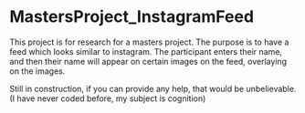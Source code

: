 # MastersProject_InstagramFeed

This project is for research for a masters project. 
The purpose is to have a feed which looks similar to instagram. 
The participant enters their name, and then their name will appear on certain images on the feed, overlaying on the images. 

Still in construction, if you can provide any help, that would be unbelievable. 
(I have never coded before, my subject is cognition)
